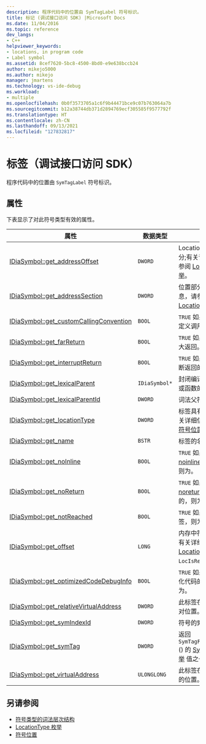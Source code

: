 ```yaml
---
description: 程序代码中的位置由 SymTagLabel 符号标识。
title: 标记 (调试接口访问 SDK) |Microsoft Docs
ms.date: 11/04/2016
ms.topic: reference
dev_langs:
- C++
helpviewer_keywords:
- locations, in program code
- Label symbol
ms.assetid: 8cef7620-5bc8-4500-8bd0-e9e638bccb24
author: mikejo5000
ms.author: mikejo
manager: jmartens
ms.technology: vs-ide-debug
ms.workload:
- multiple
ms.openlocfilehash: 0b0f3573705a1c6f9b44471bce9c07b763064a7b
ms.sourcegitcommit: b12a38744db371d2894769ecf305585f9577792f
ms.translationtype: HT
ms.contentlocale: zh-CN
ms.lasthandoff: 09/13/2021
ms.locfileid: "127832817"
---
```

# <a name="label-debug-interface-access-sdk"></a>标签（调试接口访问 SDK）
程序代码中的位置由 `SymTagLabel` 符号标识。

## <a name="properties"></a>属性
 下表显示了对此符号类型有效的属性。

|属性|数据类型|说明|
|--------------|---------------|-----------------|
|[IDiaSymbol::get_addressOffset](../../debugger/debug-interface-access/idiasymbol-get-addressoffset.md)|`DWORD`|Location 的偏移量部分;有关详细信息，请参阅 [LocationType 枚举](../../debugger/debug-interface-access/locationtype.md)。|
|[IDiaSymbol::get_addressSection](../../debugger/debug-interface-access/idiasymbol-get-addresssection.md)|`DWORD`|位置部分;有关详细信息，请参阅 [LocationType 枚举](../../debugger/debug-interface-access/locationtype.md)。|
|[IDiaSymbol::get_customCallingConvention](../../debugger/debug-interface-access/idiasymbol-get-customcallingconvention.md)|`BOOL`|`TRUE` 如果标签使用自定义调用约定，则为。|
|[IDiaSymbol::get_farReturn](../../debugger/debug-interface-access/idiasymbol-get-farreturn.md)|`BOOL`|`TRUE` 如果标签执行最大返回。|
|[IDiaSymbol::get_interruptReturn](../../debugger/debug-interface-access/idiasymbol-get-interruptreturn.md)|`BOOL`|`TRUE` 如果标签包含中断返回的，则为。|
|[IDiaSymbol::get_lexicalParent](../../debugger/debug-interface-access/idiasymbol-get-lexicalparent.md)|`IDiaSymbol*`|封闭编译单位、block 或函数的符号。|
|[IDiaSymbol::get_lexicalParentId](../../debugger/debug-interface-access/idiasymbol-get-lexicalparentid.md)|`DWORD`|词法父符号的 ID。|
|[IDiaSymbol::get_locationType](../../debugger/debug-interface-access/idiasymbol-get-locationtype.md)|`DWORD`|标签具有静态位置;有关详细信息，请参阅 [符号位置](../../debugger/debug-interface-access/symbol-locations.md) 枚举。|
|[IDiaSymbol::get_name](../../debugger/debug-interface-access/idiasymbol-get-name.md)|`BSTR`|标签的名称。|
|[IDiaSymbol::get_noInline](../../debugger/debug-interface-access/idiasymbol-get-noinline.md)|`BOOL`|`TRUE` 如果标签是用 [noinline](/cpp/cpp/noinline) 属性指定的，则为。|
|[IDiaSymbol::get_noReturn](../../debugger/debug-interface-access/idiasymbol-get-noreturn.md)|`BOOL`|`TRUE` 如果标签是用 [noreturn](/cpp/cpp/noreturn) 属性指定的，则为。|
|[IDiaSymbol::get_notReached](../../debugger/debug-interface-access/idiasymbol-get-notreached.md)|`BOOL`|`TRUE` 如果从不调用标签，则为。|
|[IDiaSymbol::get_offset](../../debugger/debug-interface-access/idiasymbol-get-offset.md)|`LONG`|内存中符号的偏移量;有关详细信息，请参阅 [LocationType 枚举](../../debugger/debug-interface-access/locationtype.md) `LocIsRegRel` 。|
|[IDiaSymbol::get_optimizedCodeDebugInfo](../../debugger/debug-interface-access/idiasymbol-get-optimizedcodedebuginfo.md)|`BOOL`|`TRUE` 如果代码包含优化代码的调试信息，则为。|
|[IDiaSymbol::get_relativeVirtualAddress](../../debugger/debug-interface-access/idiasymbol-get-relativevirtualaddress.md)|`DWORD`|此标签在其模块中的相对位置。|
|[IDiaSymbol::get_symIndexId](../../debugger/debug-interface-access/idiasymbol-get-symindexid.md)|`DWORD`|符号的索引 ID。|
|[IDiaSymbol::get_symTag](../../debugger/debug-interface-access/idiasymbol-get-symtag.md)|`DWORD`|返回 `SymTagFuncDebugLabel` () 的 [SymTagEnum 枚举](../../debugger/debug-interface-access/symtagenum.md) 值之一。|
|[IDiaSymbol::get_virtualAddress](../../debugger/debug-interface-access/idiasymbol-get-virtualaddress.md)|`ULONGLONG`|此标签在可执行图像中的位置。|

## <a name="see-also"></a>另请参阅
- [符号类型的词法层次结构](../../debugger/debug-interface-access/lexical-hierarchy-of-symbol-types.md)
- [LocationType 枚举](../../debugger/debug-interface-access/locationtype.md)
- [符号位置](../../debugger/debug-interface-access/symbol-locations.md)
